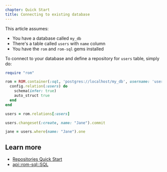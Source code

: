 ```yaml
---
chapter: Quick Start
title: Connecting to existing database
---
```


This article assumes:

* You have a database called `my_db`
* There's a table called `users` with `name` column
* You have the `rom` and `rom-sql` gems installed

To connect to your database and define a repository for `users` table, simply do:

``` ruby
require "rom"

rom = ROM.container(:sql, 'postgres://localhost/my_db', username: 'user', password: 'secret') do |config|
  config.relation(:users) do
    schema(infer: true)
    auto_struct true
  end
end

users = rom.relations[:users]

users.changeset(:create, name: "Jane").commit

jane = users.where(name: "Jane").one
```

## Learn more

* [Repositories Quick Start](/4.0/learn/repositories/quick-start)
* [api::rom-sql::SQL](Gateway)
